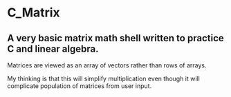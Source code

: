 # C_Matrix

## A very basic matrix math shell written to practice C and linear algebra.

Matrices are viewed as an array of vectors rather than rows of arrays. 

My thinking is that this will simplify multiplication even though it will
complicate population of matrices from user input.
